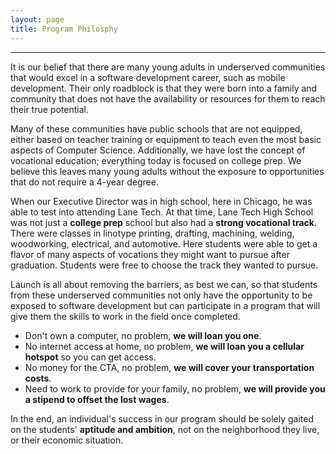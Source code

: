 ```yaml
---
layout: page
title: Program Philosphy
---
```


---
It is our belief that there are many young adults in underserved communities that would excel in a software development career, such as mobile development. Their only roadblock is that they were born into a family and community that does not have the availability or resources for them to reach their true potential.

Many of these communities have public schools that are not equipped, either based on teacher training or equipment to teach even the most basic aspects of Computer Science. Additionally, we have lost the concept of vocational education; everything today is focused on college prep. We believe this leaves many young adults without the exposure to opportunities that do not require a 4-year degree.

When our Executive Director was in high school, here in Chicago, he was able to test into attending Lane Tech. At that time, Lane Tech High School was not just a **college prep** school but also had a **strong vocational track**. There were classes in linotype printing, drafting, machining, welding, woodworking, electrical, and automotive. Here students were able to get a flavor of many aspects of vocations they might want to pursue after graduation. Students were free to choose the track they wanted to pursue.

Launch is all about removing the barriers, as best we can, so that students from these underserved communities not only have the opportunity to be exposed to software development but can participate in a program that will give them the skills to work in the field once completed.

* Don't own a computer, no problem, **we will loan you one**.
* No internet access at home, no problem, **we will loan you a cellular hotspot** so you can get access.
* No money for the CTA, no problem, **we will cover your transportation costs**.
* Need to work to provide for your family, no problem, **we will provide you a stipend to offset the lost wages**.

In the end, an individual's success in our program should be solely gaited on the students' **aptitude and ambition**, not on the neighborhood they live, or their economic situation.

